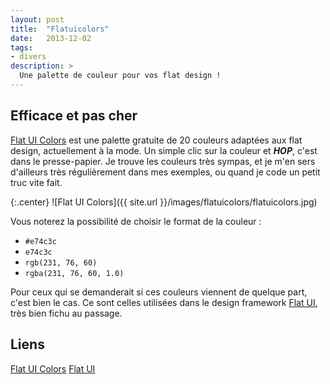 ```yaml
---
layout: post
title:  "Flatuicolors"
date:   2013-12-02
tags:
- divers
description: >
  Une palette de couleur pour vos flat design !
---
```


## Efficace et pas cher

[Flat UI Colors](https://flatuicolors.com/) est une palette gratuite de 20 couleurs adaptées aux flat design, actuellement à la mode. Un simple clic sur la couleur et ***HOP***, c'est dans le presse-papier.
Je trouve les couleurs très sympas, et je m'en sers d'ailleurs très régulièrement dans mes exemples, ou quand je code un petit truc vite fait.

{:.center}
![Flat UI Colors]({{ site.url }}/images/flatuicolors/flatuicolors.jpg)

Vous noterez la possibilité de choisir le format de la couleur :

* `#e74c3c`
* `e74c3c`
* `rgb(231, 76, 60)`
* `rgba(231, 76, 60, 1.0)`


Pour ceux qui se demanderait si ces couleurs viennent de quelque part, c'est bien le cas. Ce sont celles utilisées dans le design framework [Flat UI](https://designmodo.com/flat-free/), très bien fichu au passage.

## Liens
[Flat UI Colors](https://flatuicolors.com/)
[Flat UI](https://designmodo.com/flat-free/)
